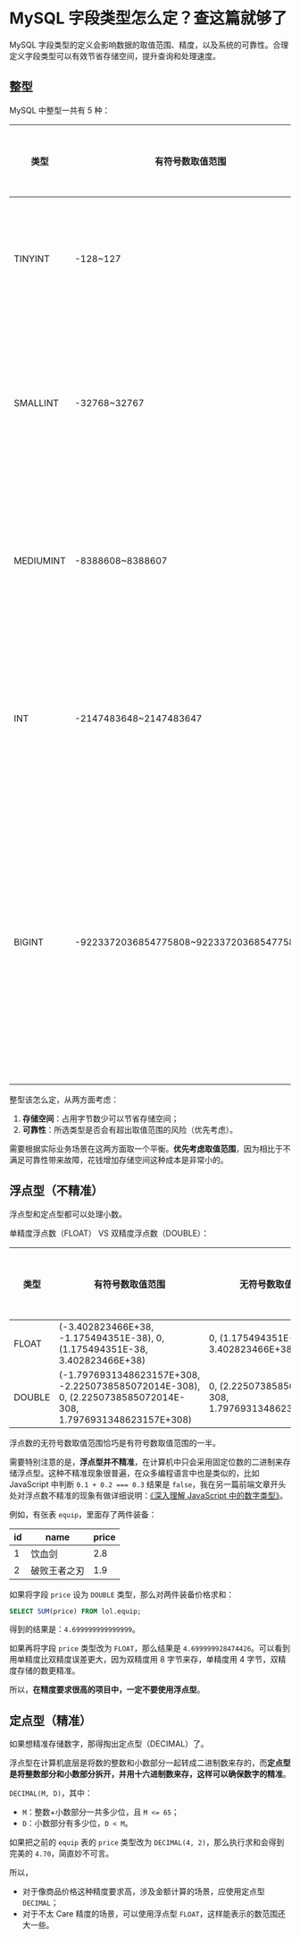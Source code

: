 # MySQL 字段类型怎么定？查这篇就够了

MySQL 字段类型的定义会影响数据的取值范围、精度，以及系统的可靠性。合理定义字段类型可以有效节省存储空间，提升查询和处理速度。

## 整型

MySQL 中整型一共有 5 种：

类型 | 有符号数取值范围 | 无符号数取值范围 | 所占字节数 | 适用场景
-- | -- | -- | -- | --
TINYINT | -128~127 | 0~255 | 1 | 多用于枚举这种取值范围小又固定的场景
SMALLINT | -32768~32767 | 0~65535 | 2 | 用于较小范围的数量统计。比如工厂中某种设备的数量
MEDIUMINT | -8388608~8388607 | 0~16777215 | 3 | 用于较大范围的数量统计。比如车站的单日客流量
INT | -2147483648~2147483647 | 0~4294967295 | 4 | 取值范围足够大，一般不用考虑超限问题，最常用
BIGINT | -9223372036854775808~9223372036854775807 | 0~18446744073709551615 | 8 | 仅处理巨大整数时才用到，比如双 11 交易量、大型门户网站点击量、证券公司衍生品持仓等

整型该怎么定，从两方面考虑：

1. **存储空间**：占用字节数少可以节省存储空间；
2. **可靠性**：所选类型是否会有超出取值范围的风险（优先考虑）。

需要根据实际业务场景在这两方面取一个平衡。**优先考虑取值范围**，因为相比于不满足可靠性带来故障，花钱增加存储空间这种成本是非常小的。

## 浮点型（不精准）

浮点型和定点型都可以处理小数。

单精度浮点数（FLOAT） VS 双精度浮点数（DOUBLE）：

类型 | 有符号数取值范围 | 无符号数取值范围 | 所占字节数
-- | -- | -- | --
FLOAT | (-3.402823466E+38, -1.175494351E-38), 0, (1.175494351E-38, 3.402823466E+38) | 0, (1.175494351E-38, 3.402823466E+38) | 4
DOUBLE | (-1.7976931348623157E+308, -2.2250738585072014E-308), 0, (2.2250738585072014E-308, 1.7976931348623157E+308) | 0, (2.2250738585072014E-308, 1.7976931348623157E+308) | 8

浮点数的无符号数取值范围恰巧是有符号数取值范围的一半。

需要特别注意的是，**浮点型并不精准**，在计算机中只会采用固定位数的二进制来存储浮点型。这种不精准现象很普遍，在众多编程语言中也是类似的，比如 JavaScript 中判断 `0.1 + 0.2 === 0.3` 结果是 `false`，我在另一篇前端文章开头处对浮点数不精准的现象有做详细说明：[《深入理解 JavaScript 中的数字类型》](https://github.com/roc-an/blog/issues/5)。

例如，有张表 `equip`，里面存了两件装备：

id | name | price
-- | -- | --
1 | 饮血剑 | 2.8
2 | 破败王者之刃 | 1.9

如果将字段 `price` 设为 `DOUBLE` 类型，那么对两件装备价格求和：

```sql
SELECT SUM(price) FROM lol.equip;
```

得到的结果是：`4.699999999999999`。

如果再将字段 `price` 类型改为 `FLOAT`，那么结果是 `4.699999928474426`。可以看到用单精度比双精度误差更大，因为双精度用 8 字节来存，单精度用 4 字节，双精度存储的数更精准。

所以，**在精度要求很高的项目中，一定不要使用浮点型**。

## 定点型（精准）

如果想精准存储数字，那得掏出定点型（DECIMAL）了。

浮点型在计算机底层是将数的整数和小数部分一起转成二进制数来存的，而**定点型是将整数部分和小数部分拆开，并用十六进制数来存，这样可以确保数字的精准**。

`DECIMAL(M, D)`，其中：

* `M`：整数+小数部分一共多少位，且 `M <= 65`；
* `D`：小数部分有多少位，`D < M`。

如果把之前的 `equip` 表的 `price` 类型改为 `DECIMAL(4, 2)`，那么执行求和会得到完美的 `4.70`，简直妙不可言。

所以，

* 对于像商品价格这种精度要求高，涉及金额计算的场景，应使用定点型 `DECIMAL`；
* 对于不太 Care 精度的场景，可以使用浮点型 `FLOAT`，这样能表示的数范围还大一些。
